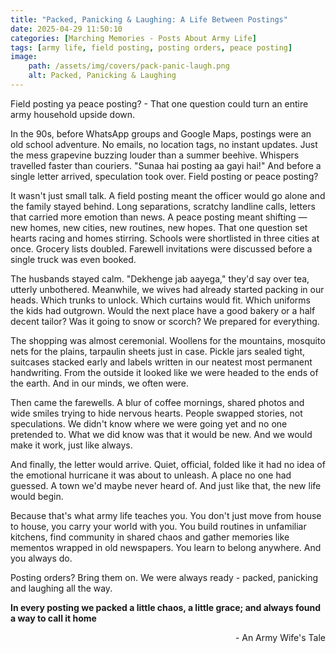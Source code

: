 ```yaml
---
title: "Packed, Panicking & Laughing: A Life Between Postings"
date: 2025-04-29 11:50:10
categories: [Marching Memories - Posts About Army Life]
tags: [army life, field posting, posting orders, peace posting]
image:
    path: /assets/img/covers/pack-panic-laugh.png
    alt: Packed, Panicking & Laughing
---
```


Field posting ya peace posting? - That one question could turn an entire army household upside down.

In the 90s, before WhatsApp groups and Google Maps, postings were an old school adventure. No emails, no location tags, no instant updates. Just the mess grapevine buzzing louder than a summer beehive. Whispers travelled faster than couriers. "Sunaa hai posting aa gayi hai!" And before a single letter arrived, speculation took over. Field posting or peace posting?

It wasn't just small talk. A field posting meant the officer would go alone and the family stayed behind. Long separations, scratchy landline calls, letters that carried more emotion than news. A peace posting meant shifting — new homes, new cities, new routines, new hopes. That one question set hearts racing and homes stirring. Schools were shortlisted in three cities at once. Grocery lists doubled. Farewell invitations were discussed before a single truck was even booked.

The husbands stayed calm. "Dekhenge jab aayega," they'd say over tea, utterly unbothered. Meanwhile, we wives had already started packing in our heads. Which trunks to unlock. Which curtains would fit. Which uniforms the kids had outgrown. Would the next place have a good bakery or a half decent tailor? Was it going to snow or scorch? We prepared for everything.

The shopping was almost ceremonial. Woollens for the mountains, mosquito nets for the plains, tarpaulin sheets just in case. Pickle jars sealed tight, suitcases stacked early and labels written in our neatest most permanent handwriting. From the outside it looked like we were headed to the ends of the earth. And in our minds, we often were.

Then came the farewells. A blur of coffee mornings, shared photos and wide smiles trying to hide nervous hearts. People swapped stories, not speculations. We didn't know where we were going yet and no one pretended to. What we did know was that it would be new. And we would make it work, just like always.

And finally, the letter would arrive. Quiet, official, folded like it had no idea of the emotional hurricane it was about to unleash. A place no one had guessed. A town we'd maybe never heard of. And just like that, the new life would begin.

Because that's what army life teaches you. You don't just move from house to house, you carry your world with you. You build routines in unfamiliar kitchens, find community in shared chaos and gather memories like mementos wrapped in old newspapers. You learn to belong anywhere. And you always do.

Posting orders? Bring them on. We were always ready - packed, panicking and laughing all the way.

**In every posting we packed a little chaos, a little grace; and always found a way to call it home**

<p align="right">- An Army Wife's Tale</p>
